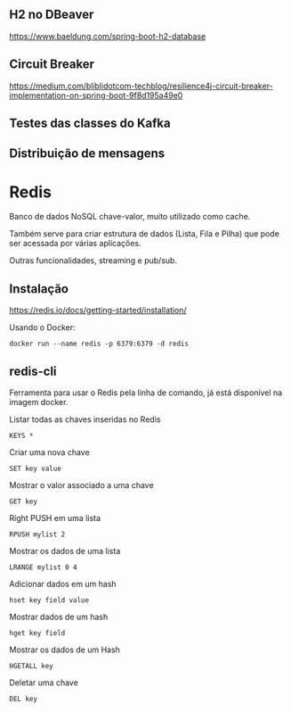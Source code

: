 ## H2 no DBeaver

https://www.baeldung.com/spring-boot-h2-database

## Circuit Breaker

https://medium.com/bliblidotcom-techblog/resilience4j-circuit-breaker-implementation-on-spring-boot-9f8d195a49e0

## Testes das classes do Kafka

## Distribuição de mensagens

# Redis

Banco de dados NoSQL chave-valor, muito utilizado como cache.

Também serve para criar estrutura de dados (Lista, Fila e Pilha) que pode ser acessada por várias aplicações.

Outras funcionalidades, streaming e pub/sub.

## Instalação

https://redis.io/docs/getting-started/installation/

Usando o Docker: 

    docker run --name redis -p 6379:6379 -d redis
  
## redis-cli

Ferramenta para usar o Redis pela linha de comando, já está disponível na imagem docker.

Listar todas as chaves inseridas no Redis

    KEYS *
    
Criar uma nova chave

    SET key value
    
Mostrar o valor associado a uma chave

    GET key
    
Right PUSH em uma lista

    RPUSH mylist 2
    
Mostrar os dados de uma lista

    LRANGE mylist 0 4
    
Adicionar dados em um hash

    hset key field value
    
Mostrar dados de um hash

    hget key field 
    
Mostrar os dados de um Hash

    HGETALL key
    
Deletar uma chave
    
    DEL key

